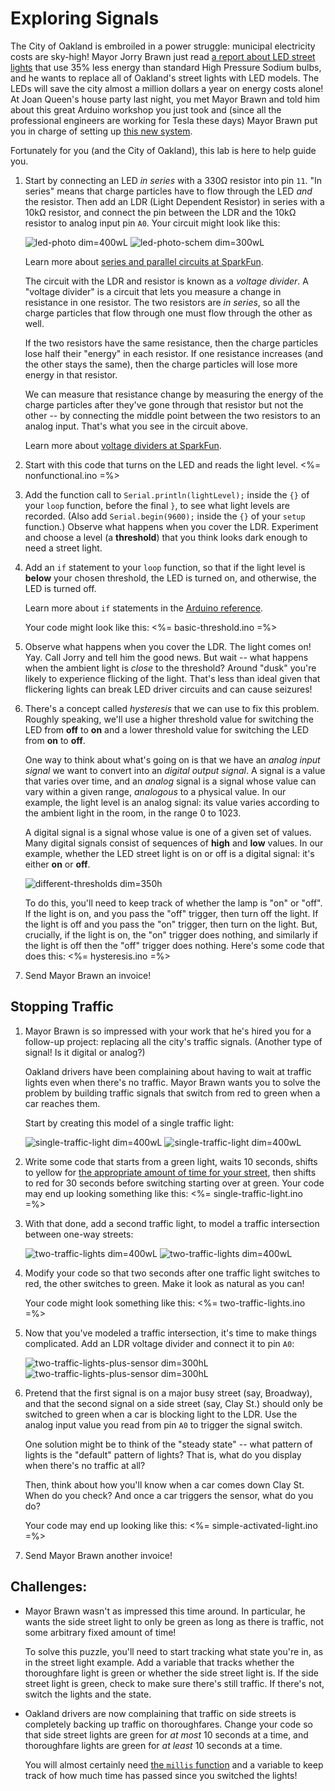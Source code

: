 # Exploring Signals

The City of Oakland is embroiled in a power struggle: municipal electricity costs are sky-high! Mayor Jorry Brawn just read [a report about LED street lights](http://apps1.eere.energy.gov/buildings/publications/pdfs/ssl/oakland_demo_brief.pdf) that use 35% less energy than standard High Pressure Sodium bulbs, and he wants to replace all of Oakland's street lights with LED models. The LEDs will save the city almost a million dollars a year on energy costs alone! At Joan Queen's house party last night, you met Mayor Brawn and told him about this great Arduino workshop you just took and (since all the professional engineers are working for Tesla these days) Mayor Brawn put you in charge of setting up [this new system](http://www2.oaklandnet.com/Government/o/PWA/o/IO/s/SL/).

Fortunately for you (and the City of Oakland), this lab is here to help guide you.

1.  Start by connecting an LED *in series* with a 330Ω resistor into pin `11`. "In series" means that charge particles have to flow through the LED *and* the resistor. Then add an LDR (Light Dependent Resistor) in series with a 10kΩ resistor, and connect the pin between the LDR and the 10kΩ resistor to analog input pin `A0`. Your circuit might look like this:

    ![led-photo dim=400wL](img/led_photo.png "Fritzing for an LED on pin 11 and an LDR in a voltage divider") ![led-photo-schem dim=300wL](img/led_photo_schem.png "Schematic for an LED on pin 11 and an LDR in a voltage divider")
    
    Learn more about [series and parallel circuits at SparkFun](https://learn.sparkfun.com/tutorials/series-and-parallel-circuits).
    
    The circuit with the LDR and resistor is known as a *voltage divider*. A "voltage divider" is a circuit that lets you measure a change in resistance in one resistor. The two resistors are *in series*, so all the charge particles that flow through one must flow through the other as well. 
    
    If the two resistors have the same resistance, then the charge particles lose half their "energy" in each resistor. If one resistance increases (and the other stays the same), then the charge particles will lose more energy in that resistor.
    
    We can measure that resistance change by measuring the energy of the charge particles after they've gone through that resistor but not the other -- by connecting the middle point between the two resistors to an analog input. That's what you see in the circuit above.
    
    Learn more about [voltage dividers at SparkFun](https://learn.sparkfun.com/tutorials/voltage-dividers).

2.  Start with this code that turns on the LED and reads the light level.
    <%= nonfunctional.ino =%>
    
3.  Add the function call to `Serial.println(lightLevel);` inside the `{}` of your `loop` function, before the final `}`, to see what light levels are recorded. (Also add `Serial.begin(9600);` inside the `{}` of your `setup` function.) Observe what happens when you cover the LDR. Experiment and choose a level (a **threshold**) that you think looks dark enough to need a street light.

4.  Add an `if` statement to your `loop` function, so that if the light level is **below** your chosen threshold, the LED is turned on, and otherwise, the LED is turned off. 

    Learn more about `if` statements in the [Arduino reference](http://arduino.cc/en/Reference/Else). 
    
    Your code might look like this:
    <%= basic-threshold.ino =%>
5.  Observe what happens when you cover the LDR. The light comes on! Yay. Call Jorry and tell him the good news. But wait -- what happens when the ambient light is *close* to the threshold? Around "dusk" you're likely to experience flicking of the light. That's less than ideal given that flickering lights can break LED driver circuits and can cause seizures!

6.  There's a concept called *hysteresis* that we can use to fix this problem. Roughly speaking, we'll use a higher threshold value for switching the LED from **off** to **on** and a lower threshold value for switching the LED from **on** to **off**. 

    One way to think about what's going on is that we have an *analog input signal* we want to convert into an *digital output signal*. A signal is a value that varies over time, and an *analog* signal is a signal whose value can vary within a given range, *analogous* to a physical value. In our example, the light level is an analog signal: its value varies according to the ambient light in the room, in the range 0 to 1023.
    
    A digital signal is a signal whose value is one of a given set of values. Many digital signals consist of sequences of **high** and **low** values. In our example, whether the LED street light is on or off is a digital signal: it's either **on** or **off**.

    ![different-thresholds dim=350h](img/different-thresholds.png "An analog input signal and a digital output signal")

    To do this, you'll need to keep track of whether the lamp is "on" or "off". If the light is on, and you pass the "off" trigger, then turn off the light. If the light is off and you pass the "on" trigger, then turn on the light. But, crucially, if the light is on, the "on" trigger does nothing, and similarly if the light is off then the "off" trigger does nothing. Here's some code that does this:
    <%= hysteresis.ino =%>
7.  Send Mayor Brawn an invoice!

## Stopping Traffic

1.  Mayor Brawn is so impressed with your work that he's hired you for a follow-up project: replacing all the city's traffic signals. (Another type of signal! Is it digital or analog?)

    Oakland drivers have been complaining about having to wait at traffic lights even when there's no traffic. Mayor Brawn wants you to solve the problem by building traffic signals that switch from red to green when a car reaches them.
    
    Start by creating this model of a single traffic light:
    
    ![single-traffic-light dim=400wL](img/single_traffic_light.png "Fritzing model of a single traffic light")     ![single-traffic-light dim=400wL](img/single_traffic_light_schem_.png "Schematic model of a single traffic light")

2.  Write some code that starts from a green light, waits 10 seconds, shifts to yellow for [the appropriate amount of time for your street](http://www.hayward-ca.gov/CITY-GOVERNMENT/DEPARTMENTS/POLICE/RLCE/pdf/MUTCD_yellow_time_specs.pdf), then shifts to red for 30 seconds before switching starting over at green. Your code may end up looking something like this:
    <%= single-traffic-light.ino =%>
3.  With that done, add a second traffic light, to model a traffic intersection between one-way streets:

    ![two-traffic-lights dim=400wL](img/two_traffic_lights.png "Fritzing model of two traffic lights") ![two-traffic-lights dim=400wL](img/two_traffic_lights.png "Schematic model of two traffic lights")

4.  Modify your code so that two seconds after one traffic light switches to red, the other switches to green. Make it look as natural as you can!

    Your code might look something like this:
    <%= two-traffic-lights.ino =%>
5.  Now that you've modeled a traffic intersection, it's time to make things complicated. Add an LDR voltage divider and connect it to pin `A0`:

    ![two-traffic-lights-plus-sensor dim=300hL](img/two_traffic_lights_plus_sensor.png "Fritzing model of two traffic lights and a light sensor") ![two-traffic-lights-plus-sensor dim=300hL](img/two_traffic_lights_plus_sensor.png "Schematic model of two traffic lights and a light sensor")

6.  Pretend that the first signal is on a major busy street (say, Broadway), and that the second signal on a side street (say, Clay St.) should only be switched to green when a car is blocking light to the LDR. Use the analog input value you read from pin `A0` to trigger the signal switch.

    One solution might be to think of the "steady state" -- what pattern of lights is the "default" pattern of lights? That is, what do you display when there's no traffic at all?
    
    Then, think about how you'll know when a car comes down Clay St. When do you check? And once a car triggers the sensor, what do you do?
    
    Your code may end up looking like this:
    <%= simple-activated-light.ino =%>
7.  Send Mayor Brawn another invoice!

## Challenges:

*   Mayor Brawn wasn't as impressed this time around. In particular, he wants the side street light to only be green as long as there is traffic, not some arbitrary fixed amount of time!

    To solve this puzzle, you'll need to start tracking what state you're in, as in the street light example. Add a variable that tracks whether the thoroughfare light is green or whether the side street light is. If the side street light is green, check to make sure there's still traffic. If there's not, switch the lights and the state.

*   Oakland drivers are now complaining that traffic on side streets is completely backing up traffic on thoroughfares. Change your code so that side street lights are green for *at most* 10 seconds at a time, and thoroughfare lights are green for *at least* 10 seconds at a time.

    You will almost certainly need [the `millis` function](http://arduino.cc/en/Reference/millis) and a variable to keep track of how much time has passed since you switched the lights!